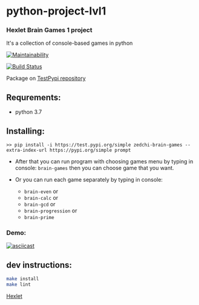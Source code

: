# python-project-lvl1

### Hexlet Brain Games 1 project
It's a collection of console-based games in python

[![Maintainability](https://api.codeclimate.com/v1/badges/5346e09076a8d5e50282/maintainability)](https://codeclimate.com/github/Zed-chi/Hexlet_Brain_Games_python/maintainability)

[![Build Status](https://travis-ci.org/Zed-chi/Hexlet_Brain_Games_python.svg?branch=master)](https://travis-ci.org/Zed-chi/Hexlet_Brain_Games_python)

Package on [TestPypi repository](https://test.pypi.org/project/zedchi-brain-games/)
## Requrements:
- python 3.7

## Installing:
```
>> pip install -i https://test.pypi.org/simple zedchi-brain-games --extra-index-url https://pypi.org/simple prompt
```
* After that you can run program with choosing games menu by typing in console:
`brain-games` 
then you can choose game that you want.

* Or you can run each game separately by typing in console:
    - `brain-even` or
    - `brain-calc` or
    - `brain-gcd` or
    - `brain-progression` or
    - `brain-prime`


### Demo:
[![asciicast](https://asciinema.org/a/NdPgURxYfjcD5Zy2rI7Tis20n.svg)](https://asciinema.org/a/NdPgURxYfjcD5Zy2rI7Tis20n)


## dev instructions:
```bash
make install
make lint
```

[Hexlet](https://hexlet.io/)
